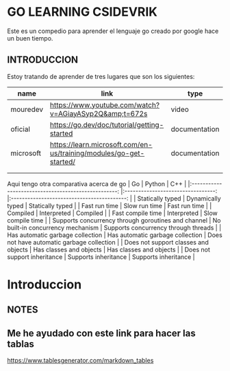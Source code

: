 GO LEARNING CSIDEVRIK
=================================================

Este es un compedio para aprender el lenguaje go creado por google hace un buen tiempo.

INTRODUCCION
------------------------------------------------------------------------
Estoy tratando de aprender de tres lugares que son los siguientes:

| name      	| link                                                               	| type          	|
|-----------	|--------------------------------------------------------------------	|---------------	|
| mouredev  	| https://www.youtube.com/watch?v=AGiayASyp2Q&amp;t=672s             	| video         	|
| oficial   	| https://go.dev/doc/tutorial/getting-started                        	| documentation 	|
| microsoft 	| https://learn.microsoft.com/en-us/training/modules/go-get-started/ 	| documentation 	|
|           	|                                                                    	|               	|
|           	|                                                                    	|               	|

Aqui tengo otra comparativa acerca de go
|                          Go                         	|               Python              	|                     C++                    	|
|:---------------------------------------------------:	|:---------------------------------:	|:------------------------------------------:	|
| Statically typed                                    	| Dynamically typed                 	| Statically typed                           	|
| Fast run time                                       	| Slow run time                     	| Fast run time                              	|
| Compiled                                            	| Interpreted                       	| Compiled                                   	|
| Fast compile time                                   	| Interpreted                       	| Slow compile time                          	|
| Supports concurrency through goroutines and channel 	| No built-in concurrency mechanism 	| Supports concurrency through threads       	|
| Has automatic garbage collection                    	| Has automatic garbage collection  	| Does not have automatic garbage collection 	|
| Does not support classes and objects                	| Has classes and objects           	| Has classes and objects                    	|
| Does not support inheritance                        	| Supports inheritance              	| Supports inheritance                       	|

# Introduccion



NOTES
------------------------------------------------------------------------
## Me he ayudado con este link para hacer las tablas

https://www.tablesgenerator.com/markdown_tables

